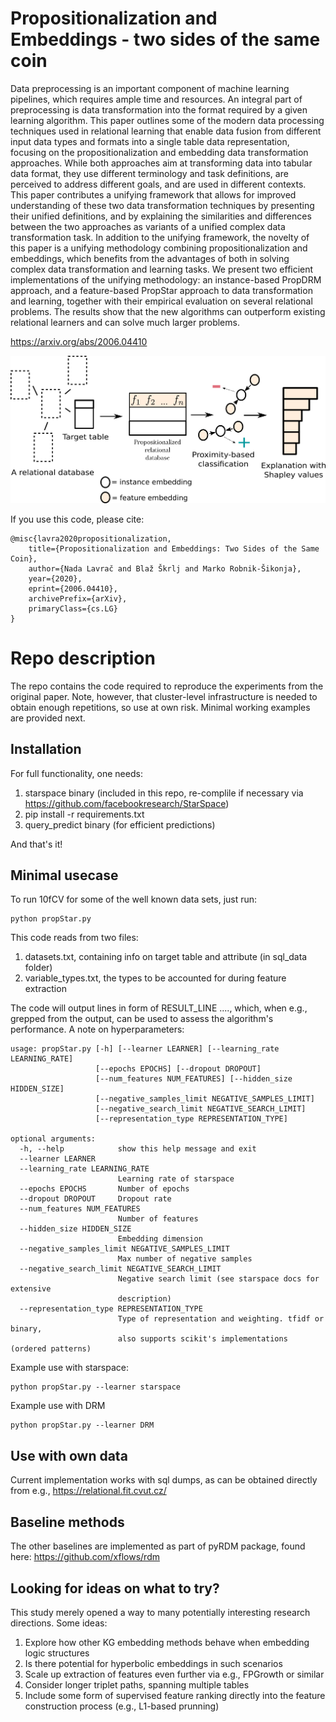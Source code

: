 # Propositionalization and Embeddings - two sides of the same coin
Data preprocessing is an important component of machine learning pipelines, which requires ample time and resources. An integral part of preprocessing is data transformation into the format required by a given learning algorithm. This paper outlines some of the modern data processing techniques used in relational learning that enable data fusion from different input data types and formats into a single table data representation, focusing on the propositionalization and embedding data transformation approaches. While both approaches aim at transforming data into tabular data format, they use different terminology and task definitions, are perceived to address different goals, and are used in different contexts. This paper contributes a unifying framework that allows for improved understanding of these two data transformation techniques by presenting their unified definitions, and by explaining the similarities and differences between the two approaches as variants of a unified complex data transformation task. In addition to the unifying framework, the novelty of this paper is a unifying methodology combining propositionalization and embeddings, which benefits from the advantages of both in solving complex data transformation and learning tasks. We present two efficient implementations of the unifying methodology: an instance-based PropDRM approach, and a feature-based PropStar approach to data transformation and learning, together with their empirical evaluation on several relational problems. The results show that the new algorithms can outperform existing relational learners and can solve much larger problems.

https://arxiv.org/abs/2006.04410

![PropStar](images/propembedscheme.png)

If you use this code, please cite:

```
@misc{lavra2020propositionalization,
    title={Propositionalization and Embeddings: Two Sides of the Same Coin},
    author={Nada Lavrač and Blaž Škrlj and Marko Robnik-Šikonja},
    year={2020},
    eprint={2006.04410},
    archivePrefix={arXiv},
    primaryClass={cs.LG}
}
```

# Repo description
The repo contains the code required to reproduce the experiments from the original paper. Note, however, that cluster-level infrastructure is needed to obtain enough repetitions, so use at own risk. Minimal working examples are provided next.

## Installation
For full functionality, one needs:
1. starspace binary (included in this repo, re-complile if necessary via https://github.com/facebookresearch/StarSpace)
2. pip install -r requirements.txt
3. query_predict binary (for efficient predictions)

And that's it!
## Minimal usecase
To run 10fCV for some of the well known data sets, just run:

```
python propStar.py
```

This code reads from two files:
1. datasets.txt, containing info on target table and attribute (in sql_data folder)
2. variable_types.txt, the types to be accounted for during feature extraction

The code will output lines in form of RESULT_LINE ...., which, when e.g., grepped from the output, can be used to assess the algorithm's performance. A note on hyperparameters:


```
usage: propStar.py [-h] [--learner LEARNER] [--learning_rate LEARNING_RATE]
                   [--epochs EPOCHS] [--dropout DROPOUT]
                   [--num_features NUM_FEATURES] [--hidden_size HIDDEN_SIZE]
                   [--negative_samples_limit NEGATIVE_SAMPLES_LIMIT]
                   [--negative_search_limit NEGATIVE_SEARCH_LIMIT]
                   [--representation_type REPRESENTATION_TYPE]

optional arguments:
  -h, --help            show this help message and exit
  --learner LEARNER
  --learning_rate LEARNING_RATE
                        Learning rate of starspace
  --epochs EPOCHS       Number of epochs
  --dropout DROPOUT     Dropout rate
  --num_features NUM_FEATURES
                        Number of features
  --hidden_size HIDDEN_SIZE
                        Embedding dimension
  --negative_samples_limit NEGATIVE_SAMPLES_LIMIT
                        Max number of negative samples
  --negative_search_limit NEGATIVE_SEARCH_LIMIT
                        Negative search limit (see starspace docs for extensive
                        description)
  --representation_type REPRESENTATION_TYPE
                        Type of representation and weighting. tfidf or binary,
                        also supports scikit's implementations (ordered patterns)

```

Example use with starspace:
```
python propStar.py --learner starspace
```
Example use with DRM
```
python propStar.py --learner DRM
```

## Use with own data
Current implementation works with sql dumps, as can be obtained directly from e.g., https://relational.fit.cvut.cz/

## Baseline methods
The other baselines are implemented as part of pyRDM package, found here:
https://github.com/xflows/rdm

## Looking for ideas on what to try?
This study merely opened a way to many potentially interesting research directions. Some ideas:
1. Explore how other KG embedding methods behave when embedding logic structures
2. Is there potential for hyperbolic embeddings in such scenarios
3. Scale up extraction of features even further via e.g., FPGrowth or similar
4. Consider longer triplet paths, spanning multiple tables
5. Include some form of supervised feature ranking directly into the feature construction process (e.g., L1-based prunning)
